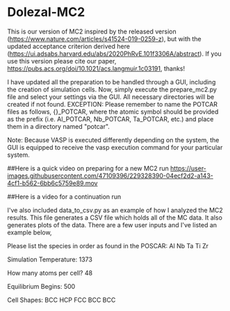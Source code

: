 # Dolezal-MC2

This is our version of MC2 inspired by the released version (https://www.nature.com/articles/s41524-019-0259-z), but with the updated acceptance criterion derived
here (https://ui.adsabs.harvard.edu/abs/2020PhRvE.101f3306A/abstract). If you use this version please cite our paper, https://pubs.acs.org/doi/10.1021/acs.langmuir.1c03191, thanks!

I have updated all the preparation to be handled through a GUI, including the creation of simulation cells. Now, simply execute the prepare_mc2.py file and select your settings via the GUI. All necessary directories will be created if not found. EXCEPTION: Please remember to name the POTCAR files as follows, {}_POTCAR, where the atomic symbol should be provided as the prefix (i.e. Al_POTCAR, Nb_POTCAR, Ta_POTCAR, etc.) and place them in a directory named "potcar". 

Note: Because VASP is executed differently depending on the system, the GUI is equipped to receive the vasp execution command for your particular system.

##Here is a quick video on preparing for a new MC2 run
https://user-images.githubusercontent.com/47109396/229328390-04ecf2d2-a143-4cf1-b562-6bb6c5759e89.mov

##Here is a video for a continuation run


I've also included data_to_csv.py as an example of how I analyzed the MC2 results. This file generates a CSV file which holds all of the MC data. It also generates plots of the data. There are a few user inputs and I've listed an example below,

Please list the species in order as found in the POSCAR: Al Nb Ta Ti Zr

Simulation Temperature: 1373

How many atoms per cell? 48

Equilibrium Begins: 500

Cell Shapes: BCC HCP FCC BCC BCC
